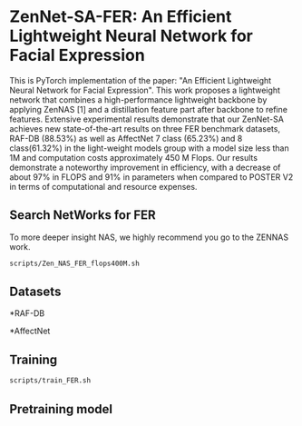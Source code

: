 
# ZenNet-SA-FER: An Efficient Lightweight Neural Network for Facial Expression
This is PyTorch implementation of the paper: "An Efficient Lightweight Neural Network for Facial Expression". This work proposes a lightweight network that combines a high-performance lightweight backbone by applying ZenNAS [1] and a distillation feature part after backbone to refine features. Extensive experimental results demonstrate that our ZenNet-SA achieves new state-of-the-art results on three FER benchmark datasets, RAF-DB (88.53%) as well as AffectNet 7 class (65.23%) and 8 class(61.32%) in the light-weight models group with a model size less than 1M and computation costs approximately 450 M Flops. Our results demonstrate a noteworthy improvement in efficiency, with a decrease of about 97% in FLOPS and 91% in parameters when compared to POSTER V2 in terms of computational and resource expenses. 
## Search NetWorks for FER
To more deeper insight NAS, we highly recommend you go to the ZENNAS work.
``` bash
scripts/Zen_NAS_FER_flops400M.sh
```
## Datasets
*RAF-DB

*AffectNet
## Training
``` bash
scripts/train_FER.sh
```
## Pretraining model




